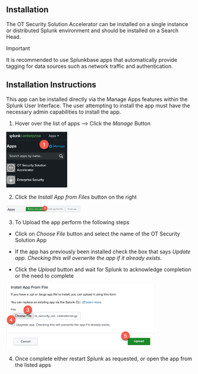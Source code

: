 ## Installation 

The OT Security Solution Accelerator can be installed on a single instance or distributed Splunk environment and should be installed on a Search Head.

> [!IMPORTANT]  
> It is recommended to use Splunkbase apps that automatically provide tagging for data sources such as network traffic and authentication.

## Installation Instructions

This app can be installed directly via the Manage Apps features within the Splunk User Interface.  The user attempting to install the app must have the necessary admin capabilities to install the app.
1.  Hover over the list of apps --> Click the *Manage* Button
<p align="left">
<img src="./Images/splunk_manage_apps.png" height="150px">
</p>

2.  Click the *Install App from Files* button on the right
<p align="left">
<img src="./Images/splunk_install_app_from_file.png" width="200px">
</p>

3.  To Upload the app perform the following steps

* Click on *Choose File* button and select the name of the OT Security Solution App
    
* If the app has previously been installed check the box that says *Update app.  Checking this will overwrite the app if it already exists*.

* Click the *Upload* button and wait for Splunk to acknowledge completion or the need to complete
<p align="left" >
<img src="./Images/splunk_select_app.png" width="400px">
</p>

4.  Once complete either restart Splunk as requested, or open the app from the listed apps
